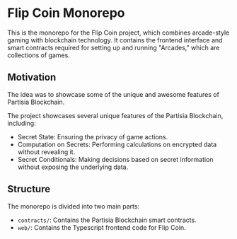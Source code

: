 # Flip Coin Monorepo

This is the monorepo for the Flip Coin project, which combines arcade-style gaming with blockchain technology. It contains the frontend interface and smart contracts required for setting up and running "Arcades," which are collections of games.

## Motivation
The idea was to showcase some of the unique and awesome features of Partisia Blockchain.

The project showcases several unique features of the Partisia Blockchain, including:
- Secret State: Ensuring the privacy of game actions.
- Computation on Secrets: Performing calculations on encrypted data without revealing it.
- Secret Conditionals: Making decisions based on secret information without exposing the underlying data.


## Structure

The monorepo is divided into two main parts:

- `contracts/`: Contains the Partisia Blockchain smart contracts.
- `web/`: Contains the Typescript frontend code for Flip Coin.

